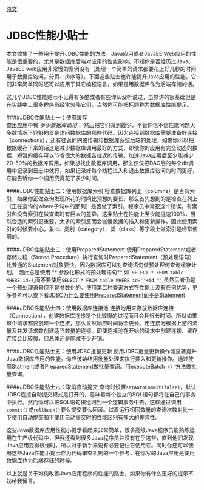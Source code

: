 [原文](http://javarevisited.blogspot.com/2012/01/improve-performance-java-database.html)

JDBC性能小贴士
================
本文收集了一些用于提升JDBC性能的方法。Java应用或者JavaEE Web应用的性能是很重要的，尤其是数据库后端对应用的性能影响。不知你是否经历过Java、JavaEE web应用非常慢的案例没有（处理一个简单的请求都要花上好几秒的时间用于数据库访问，分页、排序等）。下面这些贴士也许能提升Java应用的性能。它们非常简单同时还可以应用于其它编程语言，如果是用数据库作为后端存储的话。  

这几个JDBC性能贴示不见得有多酷或者有些你从没听说过，虽然讲的很基础但是在实践中上很多程序员经常忽略它们，当然你可能把标题称为数据库性能提示。

####JDBC性能贴士一：使用缓存  
查出应用中有 *多少数据库调用* ，然后把它们减到最少，不管你信不信性能问题大多数情况下罪魁祸首是访问数据库的那些代码。因为连接到数据库需要准备好连接（connections），还有往返的网络传输和数据库系统后端的处理。如果你可以把数据缓存下来的话这是减少数据库调用最好的方式，即使你的应用有完全动态的数据，短暂的缓存可以节省很大的数据苦往返的传输。加速Java应用后至少能减少20-50%的数据库调用，如果想找出数据库调用，那么仅仅把DAO层的每个db调用中记录到日志中就行，如果记录好每个线程进入和退出数据库访问的时间更好，它能告诉你一个调用究竟花了多少时间。  

####JDBC性能贴士二：使用数据库索引
检查数据库列上（columns）是否有索引，如果你正做查询发现所花的时间比预想的要长，那么首先想到的是检查在列上（正在查询的where子句中的那列）是否做了索引。程序员中常犯这个错误，有索引和没有索引在做查询时有巨大的差异。这条贴士在性能上至少能提速100%，当然合适的索引更重要，太多的索引反而会减慢数据的插入和更新操作。因此使用索引的时候要小心，象id、类别（category）、类（class）等字段上做索引是经常使用的。  

####JDBC性能贴士三：使用PreparedStatement
使用PreparedStatement或者存储过程（Stored Procedure）执行查询时PreparedStatement（预处理语句）比普通的Statement对象要快。因为数据库可以对查询语句做预处理何查询缓存计划。 因此总是使用 ** 参数化形式的预处理语句** 如` SELECT * FROM table WHERE id=?`,而不要使用`SELECT * FROM table WHERE id='"+id "'`,虽然后者仍是一个预处理语句但不是参数化的。使用第二种查询方式在性能上没有任何优势，更多参考可以查下看[JDBC为什么要使用PreparedStatement而不是Statement](http://www.importnew.com/5006.html)  

####JDBC性能贴士四：使用数据库连接池
连接池用来存放数据库连接（Connection），创建数据库连接是个比较慢的过程而且会耗很长时间。所以如果每个请求都要创建一个连接，那么显然响应时间将会更长。用连接池根据上游的流量及并发请求数创建适当数量的连接。即使连接池在开始的请求中创建连接、缓存连接会比较慢，但总体还是能减不少开销。   

####JDBC性能贴士五：使用JDBC批量更新
使用JDBC批量更新操作能显著提升Java数据库应用的性能。你应该始终用批量处理来执行插入和更新操作。通过使用Statment或者PreparedStatement做批量查询。用executeBatch（）方法做批量查询。  

####JDBC性能贴士六：取消自动提交
查询时设置`setAutoCommit(false)`，默认JDBC连接自动提交模式是打开的，意味着每个独立的SQL语句都将在自己的事务中执行。然而你可以把SQL语句按组归到一个逻辑事务中去，这样通过调用`commit()`或`rollback()`要么提交要么回滚。试着运行相同数量的查询次数对比一下使用自动提交和不使用自动提交时的性能区别有多大的差异性。  

这些Java数据库应用性能小提示看起来非常简单，很多高级Java程序员能熟练运用在生产级代码中，但我还看到很多Java程序员并没有在乎这些，直到他们发现Java应用变得很慢时。所以对于新手来说有必要记住它使用它。同时你还可以使用这些Java性能小提示作为代码审查机制的一个参考，在你写的Java应用是使用数据库作为后端存储的时候。  

以上就是关于如何改善Java应用程序的性能的贴士，如果你有什么更好的提示不妨给我留言。  
